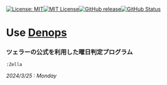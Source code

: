 [![License: MIT](https://img.shields.io/badge/License-MIT-yellow.svg)](https://opensource.org/licenses/MIT)[![MIT License](http://img.shields.io/badge/license-MIT-blue.svg?style=flat)](LICENSE)[![GitHub release](https://img.shields.io/github/release/takkii/dps-zella.svg?style=flat)](GitHub)[![GitHub Status](https://img.shields.io/github/last-commit/takkii/dps-zella.svg?style=flat)](GitHub)

# Use [Denops](https://github.com/vim-denops/denops.vim)

### ツェラーの公式を利用した曜日判定プログラム

```markdown
:Zella
```

_2024/3/25 : Monday_

